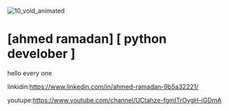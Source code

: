![10_void_animated](https://user-images.githubusercontent.com/90656786/207227648-23e23c16-e297-4175-91a2-7eebfc7f200e.gif)



# [ahmed ramadan] [ python develober ]
 hello every one

 linkidin:https://www.linkedin.com/in/ahmed-ramadan-9b5a32221/

 youtupe:https://www.youtube.com/channel/UCtahze-fgmITrOygH-iGDmA



